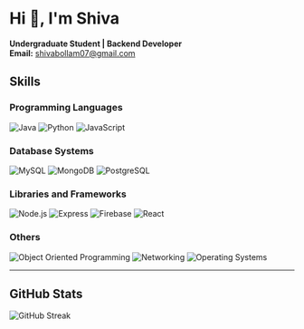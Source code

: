 # Hi 👋, I'm Shiva

**Undergraduate Student | Backend Developer**  
**Email:** shivabollam07@gmail.com  

## Skills

### Programming Languages
![Java](https://img.shields.io/badge/Java-ED8B00?style=for-the-badge&logo=java&logoColor=white)
![Python](https://img.shields.io/badge/Python-3776AB?style=for-the-badge&logo=python&logoColor=white)
![JavaScript](https://img.shields.io/badge/JavaScript-F7DF1E?style=for-the-badge&logo=javascript&logoColor=black)

### Database Systems
![MySQL](https://img.shields.io/badge/MySQL-4479A1?style=for-the-badge&logo=mysql&logoColor=white)
![MongoDB](https://img.shields.io/badge/MongoDB-4EA94B?style=for-the-badge&logo=mongodb&logoColor=white)
![PostgreSQL](https://img.shields.io/badge/PostgreSQL-316192?style=for-the-badge&logo=postgresql&logoColor=white)

### Libraries and Frameworks
![Node.js](https://img.shields.io/badge/Node.js-339933?style=for-the-badge&logo=nodedotjs&logoColor=white)
![Express](https://img.shields.io/badge/Express-000000?style=for-the-badge&logo=express&logoColor=white)
![Firebase](https://img.shields.io/badge/Firebase-FFCA28?style=for-the-badge&logo=firebase&logoColor=white)
![React](https://img.shields.io/badge/React-61DAFB?style=for-the-badge&logo=react&logoColor=black)

### Others
![Object Oriented Programming](https://img.shields.io/badge/Object_Oriented_Programming-0096D6?style=for-the-badge&logo=visual-studio-code&logoColor=white)
![Networking](https://img.shields.io/badge/Networking-0078D4?style=for-the-badge&logo=cisco&logoColor=white)
![Operating Systems](https://img.shields.io/badge/Operating_Systems-0078D4?style=for-the-badge&logo=linux&logoColor=white)

---

## GitHub Stats

![GitHub Streak](https://github-readme-streak-stats.herokuapp.com/?user=shivabollam07&theme=radical)


